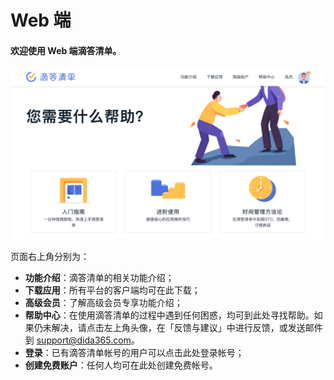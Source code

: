 # Web 端

#### 欢迎使用 Web 端滴答清单。

![](images/Web/1.png)

页面右上角分别为：

* **功能介绍**：滴答清单的相关功能介绍；
* **下载应用**：所有平台的客户端均可在此下载；
* **高级会员**：了解高级会员专享功能介绍；
* **帮助中心**：在使用滴答清单的过程中遇到任何困惑，均可到此处寻找帮助。如果仍未解决，请点击左上角头像，在「反馈与建议」中进行反馈，或发送邮件到 support@dida365.com。
* **登录**：已有滴答清单帐号的用户可以点击此处登录帐号；
* **创建免费账户**：任何人均可在此处创建免费帐号。
